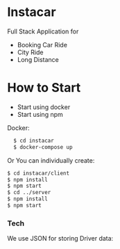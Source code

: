 # Instacar


Full Stack Application for

  - Booking Car Ride 
  - City Ride
  - Long Distance

# How to Start

  - Start using docker
  - Start using npm


Docker:
```sh
  $ cd instacar
  $ docker-compose up
```
Or You can individually create:
```sh
$ cd instacar/client
$ npm install
$ npm start
$ cd ../server
$ npm install
$ npm start
```

### Tech
We use JSON for storing Driver data:
